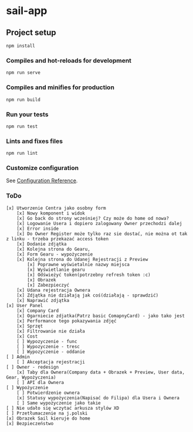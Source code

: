 # sail-app

## Project setup
```
npm install
```

### Compiles and hot-reloads for development
```
npm run serve
```

### Compiles and minifies for production
```
npm run build
```

### Run your tests
```
npm run test
```

### Lints and fixes files
```
npm run lint
```

### Customize configuration
See [Configuration Reference](https://cli.vuejs.org/config/).

### ToDo

```
[x] Utworzenie Centra jako osobny form
    [x] Nowy komponent i widok
    [x] Go back do strony wcześniej? Czy może do home od nowa?
    [x] Logowanie Usera i dopiero zalogowany Owner przechodzi dalej
    [x] Error inside
    [x] Do Owner Register może tylko raz sie dostać, nie można ot tak z linku - trzeba przekazać access token
    [x] Dodanie zdjątka
    [x] Kolejna strona do Gearu, 
    [x] Form Gearu - wypożyczenie
    [x] Kolejna strona do Udanej Rejestracji z Preview
        [x] Poprawne wyświetalnie nazwy miejsca
        [x] Wyświetlanie gearu
        [x] Odświeżyć token(potrzebny refresh token :c)
        [x] Obrazek
        [x] Zabezpieczyć
    [x] Udana rejestracja Ownera
    [x] Zdjątka nie działają jak coś(działają - sprawdzić)
    [x] Naprawić zdjątka
[x] User Panel
    [x] Company Card
    [x] Ogarniecie zdjatka(Patrz basic ComapnyCard) - jako tako jest
    [x] Performance tego pokazywania zdjęć
    [x] Sprzęt
    [x] Filtrowanie nie działa
    [x] Cost
    [ ] Wypozyczenie - func
    [ ] Wypozyczenie - tresc
    [ ] Wypozyczenie - oddanie
[ ] Admin
    [ ] Akceptacja rejestracji
[ ] Owner - redesign
    [x] Taby dla Ownera(Company data + Obrazek + Preview, User data, Gear, Wypożyczenia)
    [ ] API dla Ownera
[ ] Wypożyczenie
    [ ] Potwierdzenie ownera
    [x] Statusy wypożyczenia(Napisać do Filipa) dla Usera i Ownera
    [ ] Same wypożyczenie jako takie
[ ] Nie udało się wczytać arkusza stylów XD
[ ] Przetłumaczenie na j.polski
[x] Obrazek Sail kieruje do home
[x] Bezpieczeństwo
```